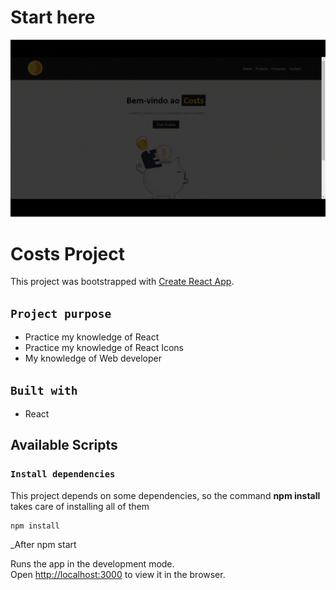 # Start here

![costs!](src/assets/CostsGif.gif)

# Costs Project

This project was bootstrapped with [Create React App](https://github.com/facebook/create-react-app).

## `Project purpose`
- Practice my knowledge of React
- Practice my knowledge of React Icons
- My knowledge of Web developer

## `Built with`
- React

## Available Scripts

### `Install dependencies`
This project depends on some dependencies, so the command **npm install** takes care of installing all of them

    npm install
_After
    npm start
 
Runs the app in the development mode.\
Open [http://localhost:3000](http://localhost:3000) to view it in the browser.

